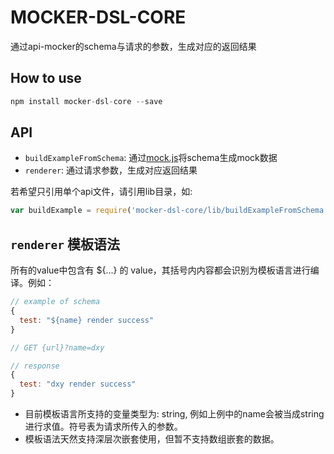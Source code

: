 # MOCKER-DSL-CORE

通过api-mocker的schema与请求的参数，生成对应的返回结果

## How to use

```javascript
npm install mocker-dsl-core --save
```

## API

* `buildExampleFromSchema`: 通过[mock.js](http://mockjs.com/)将schema生成mock数据
* `renderer`: 通过请求参数，生成对应返回结果

若希望只引用单个api文件，请引用lib目录，如:

```javascript
var buildExample = require('mocker-dsl-core/lib/buildExampleFromSchema')
```

## `renderer` 模板语法

所有的value中包含有 ${...} 的 value，其括号内内容都会识别为模板语言进行编译。例如：
```javascript
// example of schema
{
  test: "${name} render success"
}

// GET {url}?name=dxy

// response
{
  test: "dxy render success"
}
```

* 目前模板语言所支持的变量类型为: string, 例如上例中的name会被当成string进行求值。符号表为请求所传入的参数。
* 模板语法天然支持深层次嵌套使用，但暂不支持数组嵌套的数据。

